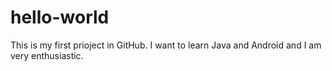 # hello-world
This is my first prioject in GitHub.
I want to learn Java and Android and I am very enthusiastic. 
